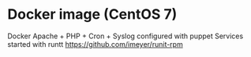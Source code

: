 # Docker image (CentOS 7)

Docker Apache + PHP + Cron + Syslog
configured with puppet
Services started with runtt
https://github.com/imeyer/runit-rpm
